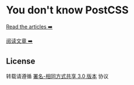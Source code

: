 # You don't know PostCSS

[Read the articles :arrow_right:][link]

[阅读文章 :arrow_right:][link]

[link]: ../../issues

## License

转载请遵循 [署名-相同方式共享 3.0 版本](https://creativecommons.org/licenses/by-sa/3.0/deed.zh) 协议